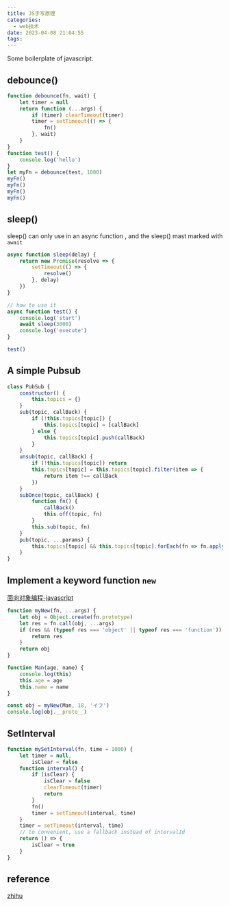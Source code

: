 ```yaml
---
title: JS手写原理
categories:
  - web技术
date: 2023-04-08 21:04:55
tags:
---
```


Some boilerplate of javascript.

## debounce()
```js
function debounce(fn, wait) {
	let timer = null
	return function (...args) {
		if (timer) clearTimeout(timer)
		timer = setTimeout(() => {
			fn()
		}, wait)
	}
}
function test() {
	console.log('hello')
}
let myFn = debounce(test, 1000)
myFn()
myFn()
myFn()
myFn()
```

## sleep()
sleep() can only use in an async function , and the sleep() mast marked with `await`
```js
async function sleep(delay) {
	return new Promise(resolve => {
		setTimeout(() => {
			resolve()
		}, delay)
	})
}

// how to use it
async function test() {
	console.log('start')
	await sleep(3000)
	console.log('execute')
}

test()
```

## A simple Pubsub
```js
class PubSub {
	constructor() {
		this.topics = {}
	}
	sub(topic, callBack) {
		if (!this.topics[topic]) {
			this.topics[topic] = [callBack]
		} else {
			this.topics[topic].push(callBack)
		}
	}
	unsub(topic, callBack) {
		if (!this.topics[topic]) return
		this.topics[topic] = this.topics[topic].filter(item => {
			return item !== callBack
		})
	}
	subOnce(topic, callBack) {
		function fn() {
			callBack()
			this.off(topic, fn)
		}
		this.sub(topic, fn)
	}
	pub(topic, ...params) {
		this.topics[topic] && this.topics[topic].forEach(fn => fn.apply(this, params))
	}
}
```

## Implement a keyword function `new`
[面向对象编程-javascript](https://www.liaoxuefeng.com/wiki/1022910821149312/1023022126220448)
```js
function myNew(fn, ...args) {
	let obj = Object.create(fn.prototype)
	let res = fn.call(obj, ...args)
	if (res && (typeof res === 'object' || typeof res === 'function')) {
		return res
	}
	return obj
}

function Man(age, name) {
	console.log(this)
	this.age = age
	this.name = name
}

const obj = myNew(Man, 18, 'イフ')
console.log(obj.__proto__)
```

## SetInterval
```js
function mySetInterval(fn, time = 1000) {
	let timer = null,
		isClear = false
	function interval() {
		if (isClear) {
			isClear = false
			clearTimeout(timer)
			return
		}
		fn()
		timer = setTimeout(interval, time)
	}
	timer = setTimeout(interval, time)
	// to convenient, use a fallback instead of intervalId
	return () => {
		isClear = true
	}
}
```

## reference
[zhihu](https://zhuanlan.zhihu.com/p/462393494)
